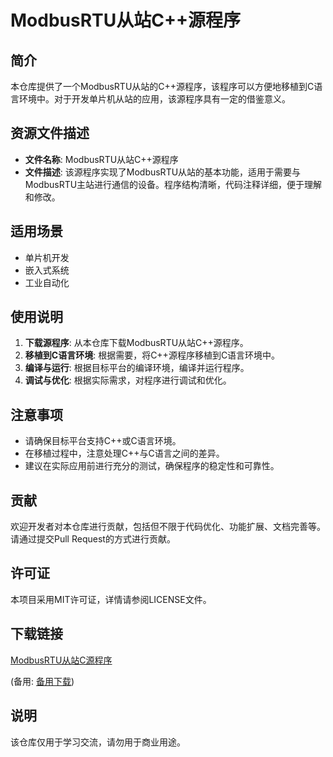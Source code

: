 # ModbusRTU从站C++源程序

## 简介
本仓库提供了一个ModbusRTU从站的C++源程序，该程序可以方便地移植到C语言环境中。对于开发单片机从站的应用，该源程序具有一定的借鉴意义。

## 资源文件描述
- **文件名称**: ModbusRTU从站C++源程序
- **文件描述**: 该源程序实现了ModbusRTU从站的基本功能，适用于需要与ModbusRTU主站进行通信的设备。程序结构清晰，代码注释详细，便于理解和修改。

## 适用场景
- 单片机开发
- 嵌入式系统
- 工业自动化

## 使用说明
1. **下载源程序**: 从本仓库下载ModbusRTU从站C++源程序。
2. **移植到C语言环境**: 根据需要，将C++源程序移植到C语言环境中。
3. **编译与运行**: 根据目标平台的编译环境，编译并运行程序。
4. **调试与优化**: 根据实际需求，对程序进行调试和优化。

## 注意事项
- 请确保目标平台支持C++或C语言环境。
- 在移植过程中，注意处理C++与C语言之间的差异。
- 建议在实际应用前进行充分的测试，确保程序的稳定性和可靠性。

## 贡献
欢迎开发者对本仓库进行贡献，包括但不限于代码优化、功能扩展、文档完善等。请通过提交Pull Request的方式进行贡献。

## 许可证
本项目采用MIT许可证，详情请参阅LICENSE文件。

## 下载链接
[ModbusRTU从站C源程序](https://pan.quark.cn/s/71254be59f51) 

(备用: [备用下载](https://pan.baidu.com/s/1c-rlPHSU-sQc7Mt1UnCF1A?pwd=1234))

## 说明

该仓库仅用于学习交流，请勿用于商业用途。
